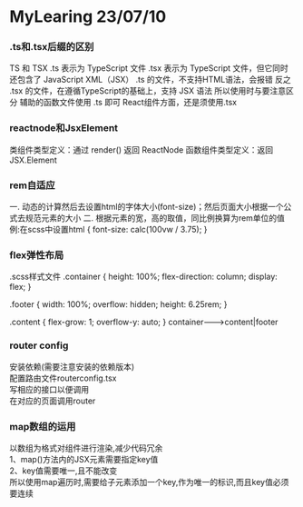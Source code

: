 # MyLearing 23/07/10
### .ts和.tsx后缀的区别
TS 和 TSX
.ts 表示为 TypeScript 文件
.tsx 表示为 TypeScript 文件，但它同时还包含了 JavaScript XML（JSX）
.ts 的文件，不支持HTML语法，会报错
反之 .tsx 的文件，在遵循TypeScript的基础上，支持 JSX 语法
所以使用时与要注意区分
辅助的函数文件使用 .ts 即可
React组件方面，还是须使用.tsx  
### reactnode和JsxElement
类组件类型定义：通过 render() 返回 ReactNode
函数组件类型定义：返回 JSX.Element
### rem自适应
一. 动态的计算然后去设置html的字体大小(font-size)；然后页面大小根据一个公式去规范元素的大小
二. 根据元素的宽，高的取值，同比例换算为rem单位的值
例:在scss中设置html {
  font-size: calc(100vw / 3.75);
}
### flex弹性布局
.scss样式文件
.container {
    height: 100%;
    flex-direction: column;
    display: flex;
}

.footer {
    width: 100%;
    overflow: hidden;
    height: 6.25rem;
}

.content {
    flex-grow: 1;
    overflow-y: auto;
}
container--->content|footer
### router config
安装依赖(需要注意安装的依赖版本)  
配置路由文件routerconfig.tsx  
写相应的接口以便调用  
在对应的页面调用router  
### map数组的运用
以数组为格式对组件进行渲染,减少代码冗余  
1、map()方法内的JSX元素需要指定key值  
2、key值需要唯一,且不能改变  
所以使用map遍历时,需要给子元素添加一个key,作为唯一的标识,而且key值必须要连续  
